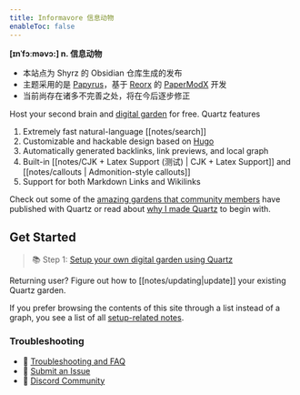 ```yaml
---
title: Informavore 信息动物
enableToc: false
---
```

**[ɪnˈfɔːməvɔ:] n. 信息动物**
- 本站点为 Shyrz 的 Obsidian 仓库生成的发布
- 主题采用的是 [Papyrus](https://github.com/shyrz/hugo-papyrus)，基于 [Reorx](https://reorx.com/) 的 [PaperModX](https://github.com/reorx/hugo-PaperModX) 开发
- 当前尚存在诸多不完善之处，将在今后逐步修正

Host your second brain and [digital garden](https://jzhao.xyz/posts/networked-thought) for free. Quartz features

1. Extremely fast natural-language [[notes/search]]
2. Customizable and hackable design based on [Hugo](https://gohugo.io/)
3. Automatically generated backlinks, link previews, and local graph
4. Built-in [[notes/CJK + Latex Support (测试) | CJK + Latex Support]] and [[notes/callouts | Admonition-style callouts]]
5. Support for both Markdown Links and Wikilinks

Check out some of the [amazing gardens that community members](notes/showcase.md) have published with Quartz or read about [why I made Quartz](notes/philosophy.md) to begin with.

## Get Started
> 📚 Step 1: [Setup your own digital garden using Quartz](notes/setup.md)

Returning user? Figure out how to [[notes/updating|update]] your existing Quartz garden.

If you prefer browsing the contents of this site through a list instead of a graph, you see a list of all [setup-related notes](/tags/setup).

### Troubleshooting
- 🚧 [Troubleshooting and FAQ](notes/troubleshooting.md)
- 🐛 [Submit an Issue](https://github.com/jackyzha0/quartz/issues)
- 👀 [Discord Community](https://discord.gg/cRFFHYye7t)

